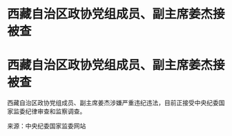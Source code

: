# 西藏自治区政协党组成员、副主席姜杰接被查

# 西藏自治区政协党组成员、副主席姜杰接被查

西藏自治区政协党组成员、副主席姜杰涉嫌严重违纪违法，目前正接受中央纪委国家监委纪律审查和监察调查。

来源：中央纪委国家监委网站


